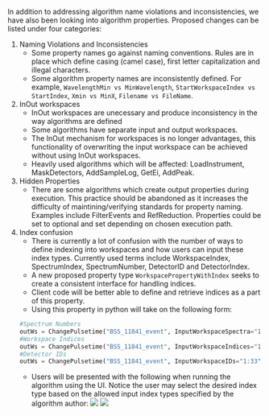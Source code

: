 In addition to addressing algorithm name violations and inconsistencies, we have also been looking into algorithm properties. Proposed changes can be listed under four categories:

1. Naming Violations and Inconsistencies
	- Some property names go against naming conventions. Rules are in place which define casing (camel case), first letter capitalization and illegal characters.
	- Some algorithm property names are inconsistently defined. For example, `WavelengthMin vs MinWavelength`, `StartWorkspaceIndex vs StartIndex`, `Xmin vs MinX`, `Filename vs FileName`.
2. InOut workspaces 
	- InOut workspaces are unecessary and produce inconsistency in the way algorithms are defined
	- Some algorithms have separate input and output workspaces. 
	- The InOut mechanism for workspaces is no longer advantages, this functionality of overwriting the input workspace can be achieved without using InOut workspaces.
	- Heavily used algorithms which will be affected: LoadInstrument, MaskDetectors, AddSampleLog, GetEi, AddPeak.
3. Hidden Properties
	- There are some algorithms which create output properties during execution. This practice should be abandoned as it increases the difficulty of maintining/verifying standards for property naming. Examples include FilterEvents and RefReduction. Properties could be set to optional and set depending on chosen execution path.
4. Index confusion
	- There is currently a lot of confusion with the number of ways to define indexing into workspaces and how users can input these index types. Currently used terms include WorkspaceIndex, SpectrumIndex, SpectrumNumber, DetectorID and DetectorIndex. 
	- A new proposed property type `WorkspacePropertyWithIndex` seeks to create a consistent interface for handling indices.
	- Client code will be better able to define and retrieve indices as a part of this property.
	- Using this property in python will take on the following form:
	```python
	#Spectrum Numbers
	outWs = ChangePulsetime("BSS_11841_event", InputWorkspaceSpectra="1:33", TimeOffset=10)
	#Workspace Indices
	outWs = ChangePulsetime("BSS_11841_event", InputWorkspaceIndices="1:33", TimeOffset=10)
	#Detector IDs
	outWs = ChangePulsetime("BSS_11841_event", InputWorkspaceIDs="1:33", TimeOffset=10)
	```
	- Users will be presented with the following when running the algorithm using the UI. Notice the user may select the desired index type based on the allowed input index types specified by the algorithm author:
	![](https://github.com/mantidproject/documents/edit/master/Presentations/DevMeetings/2017-06/IndexPropertyGUI1.png) ![](https://github.com/mantidproject/documents/edit/master/Presentations/DevMeetings/2017-06/IndexPropertyGUI2.png)
